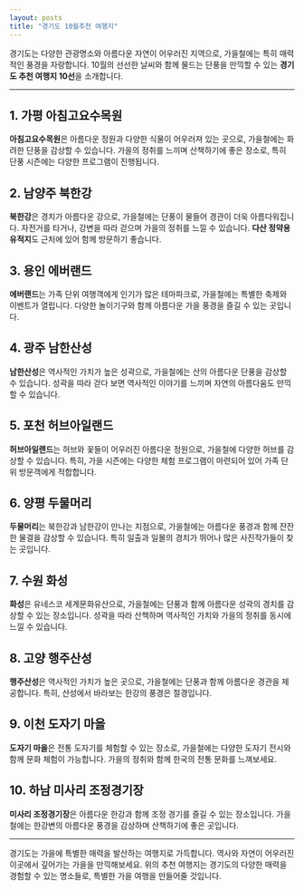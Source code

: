```yaml
---
layout: posts
title: "경기도 10월추천 여행지"
---
```



경기도는 다양한 관광명소와 아름다운 자연이 어우러진 지역으로, 가을철에는 특히 매력적인 풍경을 자랑합니다. 10월의 선선한 날씨와 함께 물드는 단풍을 만끽할 수 있는 **경기도 추천 여행지 10선**을 소개합니다.

---

## 1. 가평 아침고요수목원
**아침고요수목원**은 아름다운 정원과 다양한 식물이 어우러져 있는 곳으로, 가을철에는 화려한 단풍을 감상할 수 있습니다. 가을의 정취를 느끼며 산책하기에 좋은 장소로, 특히 단풍 시즌에는 다양한 프로그램이 진행됩니다.

## 2. 남양주 북한강
**북한강**은 경치가 아름다운 강으로, 가을철에는 단풍이 물들어 경관이 더욱 아름다워집니다. 자전거를 타거나, 강변을 따라 걷으며 가을의 정취를 느낄 수 있습니다. **다산 정약용 유적지**도 근처에 있어 함께 방문하기 좋습니다.

## 3. 용인 에버랜드
**에버랜드**는 가족 단위 여행객에게 인기가 많은 테마파크로, 가을철에는 특별한 축제와 이벤트가 열립니다. 다양한 놀이기구와 함께 아름다운 가을 풍경을 즐길 수 있는 곳입니다.

## 4. 광주 남한산성
**남한산성**은 역사적인 가치가 높은 성곽으로, 가을철에는 산의 아름다운 단풍을 감상할 수 있습니다. 성곽을 따라 걷다 보면 역사적인 이야기를 느끼며 자연의 아름다움도 만끽할 수 있습니다.

## 5. 포천 허브아일랜드
**허브아일랜드**는 허브와 꽃들이 어우러진 아름다운 정원으로, 가을철에 다양한 허브를 감상할 수 있습니다. 특히, 가을 시즌에는 다양한 체험 프로그램이 마련되어 있어 가족 단위 방문객에게 적합합니다.

## 6. 양평 두물머리
**두물머리**는 북한강과 남한강이 만나는 지점으로, 가을철에는 아름다운 풍경과 함께 잔잔한 물결을 감상할 수 있습니다. 특히 일출과 일몰의 경치가 뛰어나 많은 사진작가들이 찾는 곳입니다.

## 7. 수원 화성
**화성**은 유네스코 세계문화유산으로, 가을철에는 단풍과 함께 아름다운 성곽의 경치를 감상할 수 있는 장소입니다. 성곽을 따라 산책하며 역사적인 가치와 가을의 정취를 동시에 느낄 수 있습니다.

## 8. 고양 행주산성
**행주산성**은 역사적인 가치가 높은 곳으로, 가을철에는 단풍과 함께 아름다운 경관을 제공합니다. 특히, 산성에서 바라보는 한강의 풍경은 절경입니다.

## 9. 이천 도자기 마을
**도자기 마을**은 전통 도자기를 체험할 수 있는 장소로, 가을철에는 다양한 도자기 전시와 함께 문화 체험이 가능합니다. 가을의 정취와 함께 한국의 전통 문화를 느껴보세요.

## 10. 하남 미사리 조정경기장
**미사리 조정경기장**은 아름다운 한강과 함께 조정 경기를 즐길 수 있는 장소입니다. 가을철에는 한강변의 아름다운 풍경을 감상하며 산책하기에 좋은 곳입니다.

---

경기도는 가을에 특별한 매력을 발산하는 여행지로 가득합니다. 역사와 자연이 어우러진 이곳에서 깊어가는 가을을 만끽해보세요. 위의 추천 여행지는 경기도의 다양한 매력을 경험할 수 있는 명소들로, 특별한 가을 여행을 만들어줄 것입니다.
